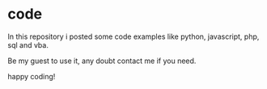 # code

In this repository i posted some code examples like python, javascript, php, sql and vba. 

Be my guest to use it, any doubt contact me if you need.

happy coding!
